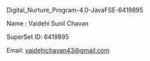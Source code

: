 Digital_Nurture_Program-4.0-JavaFSE-6419895

Name : Vaidehi Sunil Chavan

SuperSet ID: 6419895

Email: vaidehichavan43@gmail.com
